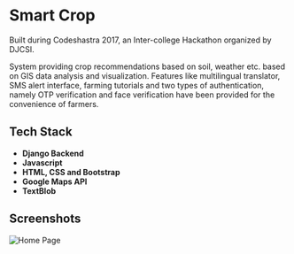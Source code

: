 # Smart Crop
Built during Codeshastra 2017, an Inter-college Hackathon organized by DJCSI. 

System providing crop recommendations based on soil, weather etc. based on GIS data analysis and visualization. Features like multilingual translator, SMS alert interface, farming tutorials and two types of authentication,
namely OTP verification and face verification have been provided for the convenience of farmers.


## Tech Stack
- **Django Backend**
- **Javascript**
- **HTML, CSS and Bootstrap**
- **Google Maps API**
- **TextBlob**

## Screenshots
![Home Page](https://imgur.com/GiI6WOD)

